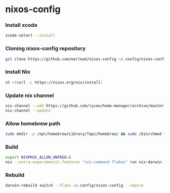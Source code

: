 # nixos-config

### Install xcode

```bash
xcode-select --install
```

### Cloning nixos-config repository

```bash
git clone https://github.com/marload/nixos-config ~/.config/nixos-config
```

### Install Nix

```bash
sh <(curl -L https://nixos.org/nix/install)
```

### Update nix channel

```bash
nix-channel --add https://github.com/rycee/home-manager/archive/master.tar.gz home-manager
nix-channel --update
```

### Allow homebrew path

```bash
sudo mkdir -p /opt/homebrew/Library/Taps/homebrew/ && sudo /bin/chmod +a "$USER allow list,add_file,search,delete,add_subdirectory,delete_child,readattr,writeattr,readextattr,writeextattr,readsecurity,writesecurity,chown" /opt/homebrew/Library/Taps/homebrew/
```

### Build

```bash
export NIXPKGS_ALLOW_UNFREE=1
nix --extra-experimental-features "nix-command flakes" run nix-darwin -- switch --flake ~/.config/nixos-config --impure
```

### Rebuild

```bash
darwin-rebuild switch --flake ~/.config/nixos-config --impure
```